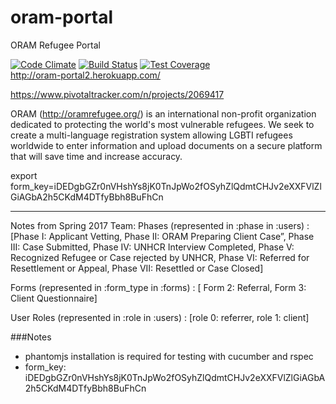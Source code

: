 # oram-portal
ORAM Refugee Portal

[![Code Climate](https://codeclimate.com/github/andrewhalle/oram-portal/badges/gpa.svg)](https://codeclimate.com/github/andrewhalle/oram-portal)
[![Build Status](https://travis-ci.org/andrewhalle/oram-portal.svg?branch=master)](https://travis-ci.org/andrewhalle/oram-portal)
[![Test Coverage](https://codeclimate.com/github/andrewhalle/oram-portal/badges/coverage.svg)](https://codeclimate.com/github/andrewhalle/oram-portal/coverage)   
http://oram-portal2.herokuapp.com/

https://www.pivotaltracker.com/n/projects/2069417

ORAM (http://oramrefugee.org/) is an international non-profit organization dedicated to protecting the world's most vulnerable refugees. We seek to create a multi-language registration system allowing LGBTI refugees worldwide to enter information and upload documents on a secure platform that will save time and increase accuracy.

export form_key=iDEDgbGZr0nVHshYs8jK0TnJpWo2fOSyhZlQdmtCHJv2eXXFVlZlGiAGbA2h5CKdM4DTfyBbh8BuFhCn

------

Notes from Spring 2017 Team:
Phases (represented in :phase in :users) : [Phase I: Applicant Vetting, Phase II: ORAM Preparing
Client Case”, Phase III: Case Submitted, Phase IV: UNHCR Interview Completed,
Phase V: Recognized Refugee or Case rejected by UNHCR, Phase VI: Referred for
Resettlement or Appeal, Phase VII: Resettled or Case Closed]

Forms (represented in :form_type in :forms) : [ Form 2: Referral, Form 3: Client Questionnaire]

User Roles (represented in :role in :users) : [role 0: referrer, role 1: client]

###Notes
* phantomjs installation is required for testing with cucumber and rspec
* form_key: iDEDgbGZr0nVHshYs8jK0TnJpWo2fOSyhZlQdmtCHJv2eXXFVlZlGiAGbA2h5CKdM4DTfyBbh8BuFhCn